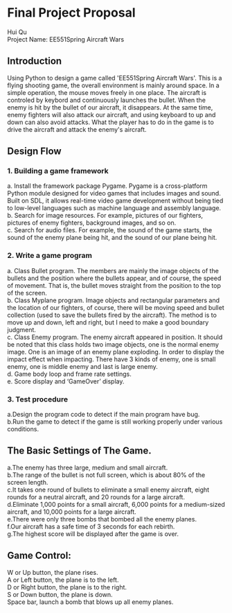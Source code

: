 # Final Project Proposal
Hui Qu<br/>
Project Name: EE551Spring Aircraft Wars<br/>
## Introduction
Using Python to design a game called 'EE551Spring Aircraft Wars'. This is a flying shooting game, the overall environment is mainly around space. In a simple operation, the mouse moves freely in one place. The aircraft is controled by keybord and continuously launches the bullet. When the enemy is hit by the bullet of our aircraft, it disappears. At the same time, enemy fighters will also attack our aircraft, and using keyboard to up and down can also avoid attacks. What the player has to do in the game is to drive the aircraft and attack the enemy's aircraft.

## Design Flow
### 1. Building a game framework
a. Install the framework package Pygame. Pygame is a cross-platform Python module designed for video games that includes images and sound. Built on SDL, it allows real-time video game development without being tied to low-level languages such as machine language and assembly language.<br/>
b. Search for image resources. For example, pictures of our fighters, pictures of enemy fighters, background images, and so on.<br/>
c. Search for audio files. For example, the sound of the game starts, the sound of the enemy plane being hit, and the sound of our plane being hit.<br/>

### 2. Write a game program
a. Class Bullet program. The members are mainly the image objects of the bullets and the position where the bullets appear, and of course, the speed of movement. That is, the bullet moves straight from the position to the top of the screen.<br/>
b. Class Myplane program. Image objects and rectangular parameters and the location of our fighters, of course, there will be moving speed and bullet collection (used to save the bullets fired by the aircraft). The method is to move up and down, left and right, but I need to make a good boundary judgment.<br/>
c. Class Enemy program. The enemy aircraft appeared in position. It should be noted that this class holds two image objects, one is the normal enemy image. One is an image of an enemy plane exploding. In order to display the impact effect when impacting. There have 3 kinds of enemy, one is small enemy, one is middle enemy and last is large enemy.<br/>
d. Game body loop and frame rate settings.<br/>
e. Score display and ‘GameOver’ display.<br/>

### 3. Test procedure
a.Design the program code to detect if the main program have bug.<br/>
b.Run the game to detect if the game is still working properly under various conditions.

## The Basic Settings of The Game.
a.The enemy has three large, medium and small aircraft.<br/>
b.The range of the bullet is not full screen, which is about 80% of the screen length.<br/>
c.It takes one round of bullets to eliminate a small enemy aircraft, eight rounds for a neutral aircraft, and 20 rounds for a large aircraft.<br/>
d.Eliminate 1,000 points for a small aircraft, 6,000 points for a medium-sized aircraft, and 10,000 points for a large aircraft.<br/>
e.There were only three bombs that bombed all the enemy planes.<br/>
f.Our aircraft has a safe time of 3 seconds for each rebirth.<br/>
g.The highest score will be displayed after the game is over.<br/>

## Game Control:
W or Up button, the plane rises.<br/>
A or Left button, the plane is to the left.<br/>
D or Right button, the plane is to the right.<br/>
S or Down button, the plane is down.<br/>
Space bar, launch a bomb that blows up all enemy planes.<br/>

